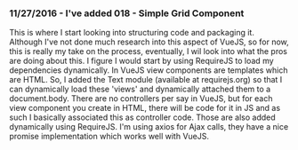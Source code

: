 ### 11/27/2016 - I've added 018 - Simple Grid Component
This is where I start looking into structuring code and packaging it. 
Although I've not done much research into this aspect of VueJS, so for now, this is really my take on the process, eventually, I wil look into what the pros are doing about this.
I figure I would start by using RequireJS to load my dependencies dynamically.
In VueJS view components are templates which are HTML.  So, I added the Text module (available at requirejs.org) so that I can dynamically load these 'views' and dynamically attached them to a document.body.
There are no controllers per say in VueJS, but for each view component you create in HTML, there will be code for it in JS  and as such I basically associated this as controller code.
Those are also added dynamically using RequireJS.
I'm using axios for Ajax calls, they have a nice promise implementation which works well with VueJS.
